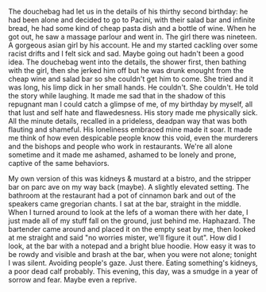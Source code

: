 The douchebag had let us in the details of his thirthy second birthday: he had been alone and decided to go to Pacini, with their salad bar and infinite bread, he had some kind of cheap pasta dish and a bottle of wine. When he got out, he saw a massage parlour and went in. The girl there was nineteen. A gorgeous asian girl by his account. He and my started cackling over some racist drifts and I felt sick and sad. Maybe going out hadn't been a good idea. The douchebag went into the details, the shower first, then bathing with the girl, then she jerked him off but he was drunk enought from the cheap wine and salad bar so she couldn't get him to come. She tried and it was long, his limp dick in her small hands. He couldn't. She couldn't. He told the story while laughing. It made me sad that in the shadow of this repugnant man I could catch a glimpse of me, of my birthday by myself, all that lust and self hate and flawedesness. His story made me physically sick. All the minute details, recalled in a prideless, deadpan way that was both flauting and shameful. His loneliness embraced mine made it soar. It made me think of how even despicable people know this void, even the murderers and the bishops and people who work in restaurants. We're all alone sometime and it made me ashamed, ashamed to be lonely and prone, captive of the same behaviors.

My own version of this was kidneys & mustard at a bistro, and the stripper bar on parc ave on my way back (maybe). A slightly elevated setting. The bathroom at the restaurant had a pot of cinnamon bark and out of the speakers came gregorian chants. I sat at the bar, straight in the middle. When I turned around to look at the lefs of a woman there with her date, I just made all of my stuff fall on the ground, just behind me. Haphazard. The bartender came around and placed it on the empty seat by me, then looked at me straight and said "no worries mister, we'll figure it out". How did I look, at the bar with a notepad and a bright blue hoodie. How easy it was to be rowdy and visible and brash at the bar, when you were not alone; tonight I was silent. Avoiding people's gaze. Just there. Eating something's kidneys, a poor dead calf probably. This evening, this day, was a smudge in a year of sorrow and fear. Maybe even a reprive.
